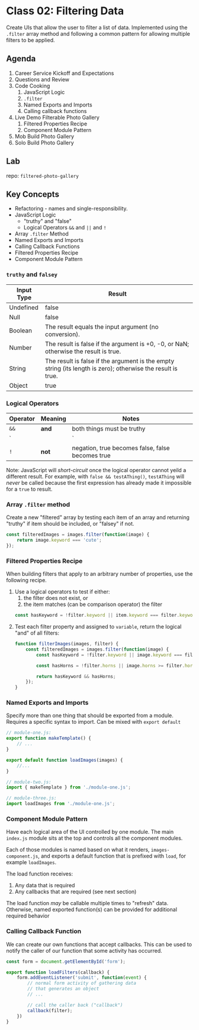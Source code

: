 Class 02: Filtering Data
===

Create UIs that allow the user to filter a list of data. Implemented using the `.filter` array method and following a common pattern for allowing
multiple filters to be applied.

## Agenda

1. Career Service Kickoff and Expectations
1. Questions and Review
1. Code Cooking
    1. JavaScript Logic
    1. `.filter`
    1. Named Exports and Imports
    1. Calling callback functions
1. Live Demo Filterable Photo Gallery
    1. Filtered Properties Recipe
    1. Component Module Pattern
1. Mob Build Photo Gallery
1. Solo Build Photo Gallery

## Lab

repo: `filtered-photo-gallery`

## Key Concepts

* Refactoring - names and single-responsibility.
* JavaScript Logic
    * "truthy" and "false"
    * Logical Operators `&&` and `||` and `!`
* Array `.filter` Method
* Named Exports and Imports
* Calling Callback Functions
* Filtered Properties Recipe
* Component Module Pattern

### `truthy` and `falsey`

Input Type | Result
---|---
Undefined	|false
Null	|false
Boolean	|The result equals the input argument (no conversion).
Number	|The result is false if the argument is +0, -0, or NaN; otherwise the result is true.
String	|The result is false if the argument is the empty string (its length is zero); otherwise the result is true.
Object	|true

### Logical Operators

Operator | Meaning | Notes
---|---|---
`&&` | **and** | both things must be truthy
`||` | **or** | one of the two things must be truthy
`!` | **not** | negation, true becomes false, false becomes true

Note: JavaScript will *short-circuit* once the logical operator cannot yeild a different result. For example, with `false && testAThing()`, `testAThing` will _never_ be called because the first expression has already made it impossible for a `true` to result.

### Array `.filter` method

Create a new "filtered" array by testing each item of an array and
returning "truthy" if item should be included, or "falsey" if not.

```js
const filteredImages = images.filter(function(image) {
    return image.keyword === 'cute';
});
```

### Filtered Properties Recipe

When building filters that apply to an arbitrary number of properties, use the following recipe.

1. Use a logical operators to test if either: 
    1. the filter does not exist, or
    1. the item matches (can be comparison operator) the filter
    ```js
    const hasKeyword = !filter.keyword || item.keyword === filter.keyword;
    ```
1. Test each filter property and assigned to `variable`, return the 
logical "and" of all filters:
    ```js
    function filterImages(images, filter) {
        const filteredImages = images.filter(function(image) {
            const hasKeyword = !filter.keyword || image.keyword === filter.keyword;

            const hasHorns = !filter.horns || image.horns >= filter.horns;

            return hasKeyword && hasHorns;
        });
    }
    ```

### Named Exports and Imports

Specify more than one thing that should be exported from a module. Requires 
a specific syntax to import. Can be mixed with `export default`

```js
// module-one.js:
export function makeTemplate() {
    // ...
}

export default function loadImages(images) {
    //...
}
```

```js
// module-two.js:
import { makeTemplate } from './module-one.js';
```

```js
// module-three.js:
import loadImages from './module-one.js';
```

### Component Module Pattern

Have each logical area of the UI controlled by one module. The main `index.js`
module sits at the top and controls all the component modules.

Each of those modules 
is named based on what it renders, `images-component.js`, and
exports a default function that is prefixed with `load`, for example `loadImages`.

The load function receives:
1. Any data that is required
1. Any callbacks that are required (see next section)

The load function _may_ be callable multiple times to "refresh" data. Otherwise,
named exported function(s) can be provided for additional required behavior


### Calling Callback Function

We can create our own functions that accept callbacks. This can be used to notify
the caller of our function that some activity has occurred.

```js
const form = document.getElementById('form');

export function loadFilters(callback) {
    form.addEventListener('submit', function(event) {
        // normal form activity of gathering data
        // that generates an object
        // ...

        // call the caller back ("callback")
        callback(filter);
    })
}
```



